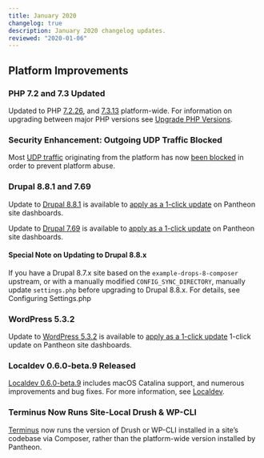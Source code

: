 ```yaml
---
title: January 2020
changelog: true
description: January 2020 changelog updates.
reviewed: "2020-01-06"
---
```


## Platform Improvements
### PHP 7.2 and 7.3 Updated
Updated to PHP [7.2.26](https://www.php.net/ChangeLog-7.php#7.2.26), and [7.3.13](https://www.php.net/ChangeLog-7.php#7.3.13) platform-wide. For information on upgrading between major PHP versions see [Upgrade PHP Versions](/guides/php/php-versions).

<!-- excerpt -->

### Security Enhancement: Outgoing UDP Traffic Blocked
Most [UDP traffic](https://en.wikipedia.org/wiki/User_Datagram_Protocol) originating from the platform has now [been blocked](/platform-considerations#udp) in order to prevent platform abuse.

### Drupal 8.8.1 and 7.69
Update to [Drupal 8.8.1](https://www.drupal.org/project/drupal/releases/8.8.1) is available to [apply as a 1-click update](/core-updates) on Pantheon site dashboards.

Update to [Drupal 7.69](https://www.drupal.org/project/drupal/releases/7.69) is available to [apply as a 1-click update](/core-updates) on Pantheon site dashboards.

#### Special Note on Updating to Drupal 8.8.x 
If you have a Drupal 8.7.x site based on the  `example-drops-8-composer` upstream, or with a manually modified `CONFIG_SYNC_DIRECTORY`, manually update `settings.php` before upgrading to Drupal 8.8.x. For details, see Configuring Settings.php

### WordPress 5.3.2
Update to [WordPress 5.3.2](https://wordpress.org/news/2019/12/wordpress-5-3-2-maintenance-release/) is available to [apply as a 1-click update](/core-updates) 1-click update on Pantheon site dashboards.

### Localdev 0.6.0-beta.9 Released
[Localdev 0.6.0-beta.9](https://pantheon.io/localdev) includes macOS Catalina support, and numerous improvements and bug fixes. For more information, see [Localdev](https://pantheon.io/localdev).

### Terminus Now Runs Site-Local Drush & WP-CLI 
[Terminus](/terminus) now runs the version of Drush or WP-CLI installed in a site’s codebase via Composer, rather than the platform-wide version installed by Pantheon. 
